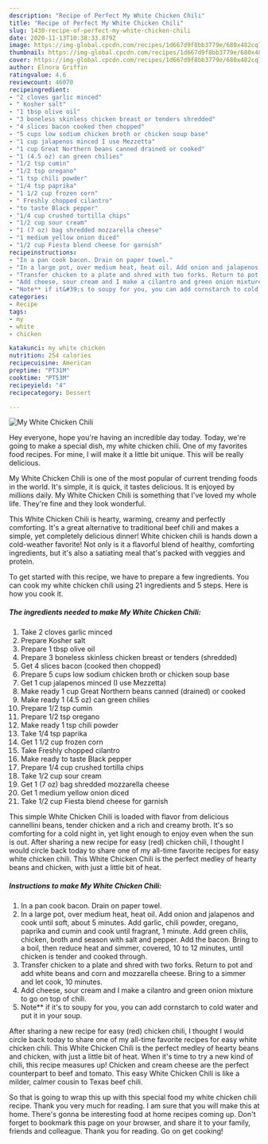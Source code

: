 ```yaml
---
description: "Recipe of Perfect My White Chicken Chili"
title: "Recipe of Perfect My White Chicken Chili"
slug: 1430-recipe-of-perfect-my-white-chicken-chili
date: 2020-11-13T10:38:33.879Z
image: https://img-global.cpcdn.com/recipes/1d667d9f8bb3779e/680x482cq70/my-white-chicken-chili-recipe-main-photo.jpg
thumbnail: https://img-global.cpcdn.com/recipes/1d667d9f8bb3779e/680x482cq70/my-white-chicken-chili-recipe-main-photo.jpg
cover: https://img-global.cpcdn.com/recipes/1d667d9f8bb3779e/680x482cq70/my-white-chicken-chili-recipe-main-photo.jpg
author: Elnora Griffin
ratingvalue: 4.6
reviewcount: 46070
recipeingredient:
- "2 cloves garlic minced"
- " Kosher salt"
- "1 tbsp olive oil"
- "3 boneless skinless chicken breast or tenders shredded"
- "4 slices bacon cooked then chopped"
- "5 cups low sodium chicken broth or chicken soup base"
- "1 cup jalapenos minced I use Mezzetta"
- "1 cup Great Northern beans canned drained or cooked"
- "1 (4.5 oz) can green chilies"
- "1/2 tsp cumin"
- "1/2 tsp oregano"
- "1 tsp chili powder"
- "1/4 tsp paprika"
- "1 1/2 cup frozen corn"
- " Freshly chopped cilantro"
- "to taste Black pepper"
- "1/4 cup crushed tortilla chips"
- "1/2 cup sour cream"
- "1 (7 oz) bag shredded mozzarella cheese"
- "1 medium yellow onion diced"
- "1/2 cup Fiesta blend cheese for garnish"
recipeinstructions:
- "In a pan cook bacon. Drain on paper towel."
- "In a large pot, over medium heat, heat oil. Add onion and jalapenos and cook until soft, about 5 minutes. Add garlic, chili powder, oregano, paprika and cumin and cook until fragrant, 1 minute. Add green chilis, chicken, broth and season with salt and pepper. Add the bacon. Bring to a boil, then reduce heat and simmer, covered, 10 to 12 minutes, until chicken is tender and cooked through."
- "Transfer chicken to a plate and shred with two forks. Return to pot and add white beans and corn and mozzarella cheese. Bring to a simmer and let cook, 10 minutes."
- "Add cheese, sour cream and I make a cilantro and green onion mixture to go on top of chili."
- "Note** if it&#39;s to soupy for you, you can add cornstarch to cold water and put it in your soup."
categories:
- Recipe
tags:
- my
- white
- chicken

katakunci: my white chicken 
nutrition: 254 calories
recipecuisine: American
preptime: "PT31M"
cooktime: "PT53M"
recipeyield: "4"
recipecategory: Dessert

---
```



![My White Chicken Chili](https://img-global.cpcdn.com/recipes/1d667d9f8bb3779e/680x482cq70/my-white-chicken-chili-recipe-main-photo.jpg)

Hey everyone, hope you're having an incredible day today. Today, we're going to make a special dish, my white chicken chili. One of my favorites food recipes. For mine, I will make it a little bit unique. This will be really delicious.

My White Chicken Chili is one of the most popular of current trending foods in the world. It's simple, it is quick, it tastes delicious. It is enjoyed by millions daily. My White Chicken Chili is something that I've loved my whole life. They're fine and they look wonderful.

This White Chicken Chili is hearty, warming, creamy and perfectly comforting. It&#39;s a great alternative to traditional beef chili and makes a simple, yet completely delicious dinner! White chicken chili is hands down a cold-weather favorite! Not only is it a flavorful blend of healthy, comforting ingredients, but it&#39;s also a satiating meal that&#39;s packed with veggies and protein.


To get started with this recipe, we have to prepare a few ingredients. You can cook my white chicken chili using 21 ingredients and 5 steps. Here is how you cook it.

<!--inarticleads1-->

##### The ingredients needed to make My White Chicken Chili:

1. Take 2 cloves garlic minced
1. Prepare  Kosher salt
1. Prepare 1 tbsp olive oil
1. Prepare 3 boneless skinless chicken breast or tenders (shredded)
1. Get 4 slices bacon (cooked then chopped)
1. Prepare 5 cups low sodium chicken broth or chicken soup base
1. Get 1 cup jalapenos minced (I use Mezzetta)
1. Make ready 1 cup Great Northern beans canned (drained) or cooked
1. Make ready 1 (4.5 oz) can green chilies
1. Prepare 1/2 tsp cumin
1. Prepare 1/2 tsp oregano
1. Make ready 1 tsp chili powder
1. Take 1/4 tsp paprika
1. Get 1 1/2 cup frozen corn
1. Take  Freshly chopped cilantro
1. Make ready to taste Black pepper
1. Prepare 1/4 cup crushed tortilla chips
1. Take 1/2 cup sour cream
1. Get 1 (7 oz) bag shredded mozzarella cheese
1. Get 1 medium yellow onion diced
1. Take 1/2 cup Fiesta blend cheese for garnish


This simple White Chicken Chili is loaded with flavor from delicious cannellini beans, tender chicken and a rich and creamy broth. It&#39;s so comforting for a cold night in, yet light enough to enjoy even when the sun is out. After sharing a new recipe for easy (red) chicken chili, I thought I would circle back today to share one of my all-time favorite recipes for easy white chicken chili. This White Chicken Chili is the perfect medley of hearty beans and chicken, with just a little bit of heat. 

<!--inarticleads2-->

##### Instructions to make My White Chicken Chili:

1. In a pan cook bacon. Drain on paper towel.
1. In a large pot, over medium heat, heat oil. Add onion and jalapenos and cook until soft, about 5 minutes. Add garlic, chili powder, oregano, paprika and cumin and cook until fragrant, 1 minute. Add green chilis, chicken, broth and season with salt and pepper. Add the bacon. Bring to a boil, then reduce heat and simmer, covered, 10 to 12 minutes, until chicken is tender and cooked through.
1. Transfer chicken to a plate and shred with two forks. Return to pot and add white beans and corn and mozzarella cheese. Bring to a simmer and let cook, 10 minutes.
1. Add cheese, sour cream and I make a cilantro and green onion mixture to go on top of chili.
1. Note** if it&#39;s to soupy for you, you can add cornstarch to cold water and put it in your soup.


After sharing a new recipe for easy (red) chicken chili, I thought I would circle back today to share one of my all-time favorite recipes for easy white chicken chili. This White Chicken Chili is the perfect medley of hearty beans and chicken, with just a little bit of heat. When it&#39;s time to try a new kind of chili, this recipe measures up! Chicken and cream cheese are the perfect counterpart to beef and tomato. This easy White Chicken Chili is like a milder, calmer cousin to Texas beef chili. 

So that is going to wrap this up with this special food my white chicken chili recipe. Thank you very much for reading. I am sure that you will make this at home. There's gonna be interesting food at home recipes coming up. Don't forget to bookmark this page on your browser, and share it to your family, friends and colleague. Thank you for reading. Go on get cooking!
